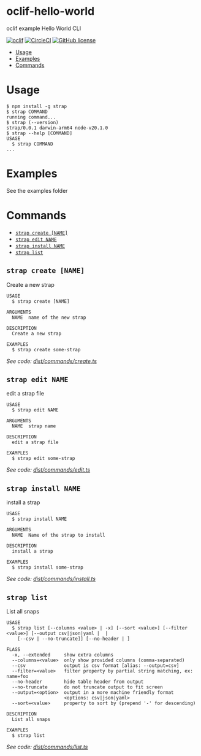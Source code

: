 oclif-hello-world
=================

oclif example Hello World CLI

[![oclif](https://img.shields.io/badge/cli-oclif-brightgreen.svg)](https://oclif.io)
[![CircleCI](https://circleci.com/gh/oclif/hello-world/tree/main.svg?style=shield)](https://circleci.com/gh/oclif/hello-world/tree/main)
[![GitHub license](https://img.shields.io/github/license/oclif/hello-world)](https://github.com/oclif/hello-world/blob/main/LICENSE)

<!-- toc -->
* [Usage](#usage)
* [Examples](#examples)
* [Commands](#commands)
<!-- tocstop -->
# Usage
<!-- usage -->
```sh-session
$ npm install -g strap
$ strap COMMAND
running command...
$ strap (--version)
strap/0.0.1 darwin-arm64 node-v20.1.0
$ strap --help [COMMAND]
USAGE
  $ strap COMMAND
...
```
<!-- usagestop -->
# Examples
See the examples folder
# Commands
<!-- commands -->
* [`strap create [NAME]`](#strap-create-name)
* [`strap edit NAME`](#strap-edit-name)
* [`strap install NAME`](#strap-install-name)
* [`strap list`](#strap-list)

## `strap create [NAME]`

Create a new strap

```
USAGE
  $ strap create [NAME]

ARGUMENTS
  NAME  name of the new strap

DESCRIPTION
  Create a new strap

EXAMPLES
  $ strap create some-strap
```

_See code: [dist/commands/create.ts](https://github.com/mortenscheel/strap/blob/v0.0.1/dist/commands/create.ts)_

## `strap edit NAME`

edit a strap file

```
USAGE
  $ strap edit NAME

ARGUMENTS
  NAME  strap name

DESCRIPTION
  edit a strap file

EXAMPLES
  $ strap edit some-strap
```

_See code: [dist/commands/edit.ts](https://github.com/mortenscheel/strap/blob/v0.0.1/dist/commands/edit.ts)_

## `strap install NAME`

install a strap

```
USAGE
  $ strap install NAME

ARGUMENTS
  NAME  Name of the strap to install

DESCRIPTION
  install a strap

EXAMPLES
  $ strap install some-strap
```

_See code: [dist/commands/install.ts](https://github.com/mortenscheel/strap/blob/v0.0.1/dist/commands/install.ts)_

## `strap list`

List all snaps

```
USAGE
  $ strap list [--columns <value> | -x] [--sort <value>] [--filter <value>] [--output csv|json|yaml |  |
    [--csv | --no-truncate]] [--no-header | ]

FLAGS
  -x, --extended     show extra columns
  --columns=<value>  only show provided columns (comma-separated)
  --csv              output is csv format [alias: --output=csv]
  --filter=<value>   filter property by partial string matching, ex: name=foo
  --no-header        hide table header from output
  --no-truncate      do not truncate output to fit screen
  --output=<option>  output in a more machine friendly format
                     <options: csv|json|yaml>
  --sort=<value>     property to sort by (prepend '-' for descending)

DESCRIPTION
  List all snaps

EXAMPLES
  $ strap list
```

_See code: [dist/commands/list.ts](https://github.com/mortenscheel/strap/blob/v0.0.1/dist/commands/list.ts)_
<!-- commandsstop -->
